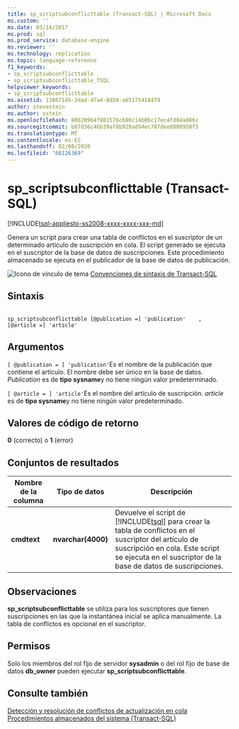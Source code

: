 ```yaml
---
title: sp_scriptsubconflicttable (Transact-SQL) | Microsoft Docs
ms.custom: ''
ms.date: 03/14/2017
ms.prod: sql
ms.prod_service: database-engine
ms.reviewer: ''
ms.technology: replication
ms.topic: language-reference
f1_keywords:
- sp_scriptsubconflicttable
- sp_scriptsubconflicttable_TSQL
helpviewer_keywords:
- sp_scriptsubconflicttable
ms.assetid: 13867145-3dad-47a4-8d50-a65175418479
author: stevestein
ms.author: sstein
ms.openlocfilehash: 806209b4f881576c680c14b0bc17ec4fd04a086c
ms.sourcegitcommit: b87d36c46b39af8b929ad94ec707dee8800950f5
ms.translationtype: MT
ms.contentlocale: es-ES
ms.lasthandoff: 02/08/2020
ms.locfileid: "68126369"
---
```

# <a name="sp_scriptsubconflicttable-transact-sql"></a>sp_scriptsubconflicttable (Transact-SQL)
[!INCLUDE[tsql-appliesto-ss2008-xxxx-xxxx-xxx-md](../../includes/tsql-appliesto-ss2008-xxxx-xxxx-xxx-md.md)]

  Genera un script para crear una tabla de conflictos en el suscriptor de un determinado artículo de suscripción en cola. El script generado se ejecuta en el suscriptor de la base de datos de suscripciones. Este procedimiento almacenado se ejecuta en el publicador de la base de datos de publicación.  
  
 ![Icono de vínculo de tema](../../database-engine/configure-windows/media/topic-link.gif "Icono de vínculo de tema") [Convenciones de sintaxis de Transact-SQL](../../t-sql/language-elements/transact-sql-syntax-conventions-transact-sql.md)  
  
## <a name="syntax"></a>Sintaxis  
  
```  
  
sp_scriptsubconflicttable [@publication =] 'publication'    , [@article =] 'article'  
```  
  
## <a name="arguments"></a>Argumentos  
`[ @publication = ] 'publication'`Es el nombre de la publicación que contiene el artículo. El nombre debe ser único en la base de datos. *Publication* es de **tipo sysname**y no tiene ningún valor predeterminado.  
  
`[ @article = ] 'article'`Es el nombre del artículo de suscripción. *article* es de **tipo sysname**y no tiene ningún valor predeterminado.  
  
## <a name="return-code-values"></a>Valores de código de retorno  
 **0** (correcto) o **1** (error)  
  
## <a name="result-sets"></a>Conjuntos de resultados  
  
|Nombre de la columna|Tipo de datos|Descripción|  
|-----------------|---------------|-----------------|  
|**cmdtext**|**nvarchar(4000)**|Devuelve el script de [!INCLUDE[tsql](../../includes/tsql-md.md)] para crear la tabla de conflictos en el suscriptor del artículo de suscripción en cola. Este script se ejecuta en el suscriptor de la base de datos de suscripciones.|  
  
## <a name="remarks"></a>Observaciones  
 **sp_scriptsubconflicttable** se utiliza para los suscriptores que tienen suscripciones en las que la instantánea inicial se aplica manualmente. La tabla de conflictos es opcional en el suscriptor.  
  
## <a name="permissions"></a>Permisos  
 Solo los miembros del rol fijo de servidor **sysadmin** o del rol fijo de base de datos **db_owner** pueden ejecutar **sp_scriptsubconflicttable**.  
  
## <a name="see-also"></a>Consulte también  
 [Detección y resolución de conflictos de actualización en cola](../../relational-databases/replication/transactional/updatable-subscriptions-queued-updating-conflict-resolution.md)   
 [Procedimientos almacenados del sistema &#40;Transact-SQL&#41;](../../relational-databases/system-stored-procedures/system-stored-procedures-transact-sql.md)  
  
  
